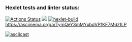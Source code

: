 ### Hexlet tests and linter status:
[![Actions Status](https://github.com/zeezoofromspb/java-project-lvl1/workflows/hexlet-check/badge.svg)](https://github.com/zeezoofromspb/java-project-lvl1/actions)
<a href="https://codeclimate.com/github/codeclimate/codeclimate/maintainability"><img src="https://api.codeclimate.com/v1/badges/a99a88d28ad37a79dbf6/maintainability" /></a>
[![hexlet-build](https://github.com/zeezoofromspb/java-project-lvl1/actions/workflows/hexlet-build.yml/badge.svg)](https://github.com/zeezoofromspb/java-project-lvl1/actions/workflows/hexlet-build.yml)
https://asciinema.org/a/TymQeY3mMYxbdVPfKF7M6z1LP

[![asciicast](https://asciinema.org/a/TymQeY3mMYxbdVPfKF7M6z1LP.svg)](https://asciinema.org/a/TymQeY3mMYxbdVPfKF7M6z1LP)
